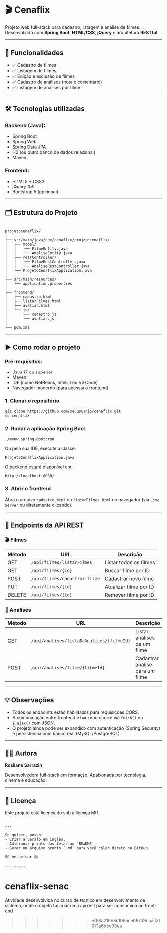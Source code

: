 
# 🎬 Cenaflix

Projeto web full-stack para cadastro, listagem e análise de filmes. Desenvolvido com **Spring Boot**, **HTML/CSS**, **jQuery** e arquitetura **RESTful**.

---

## 🚀 Funcionalidades

- ✅ Cadastro de filmes
- ✅ Listagem de filmes
- ✅ Edição e exclusão de filmes
- ✅ Cadastro de análises (nota e comentário)
- ✅ Listagem de análises por filme

---

## 🛠️ Tecnologias utilizadas

### Backend (Java):
- Spring Boot
- Spring Web
- Spring Data JPA
- H2 (ou outro banco de dados relacional)
- Maven

### Frontend:
- HTML5 + CSS3
- jQuery 3.6
- Bootstrap 5 (opcional)

---

## 🗂️ Estrutura do Projeto

```

projetocenaflix/
│
├── src/main/java/com/cenaflix/projetocenaflix/
│   ├── model/
│   │   ├── FilmeEntity.java
│   │   └── AnaliseEntity.java
│   ├── restController/
│   │   ├── FilmeRestController.java
│   │   └── AnaliseRestController.java
│   └── ProjetoCenaflixApplication.java
│
├── src/main/resources/
│   └── application.properties
│
├── frontend/
│   ├── cadastro.html
│   ├── listarFilmes.html
│   ├── avaliar.html
│   └── js/
│       ├── cadastro.js
│       └── avaliar.js
│
└── pom.xml

````

---

## ▶️ Como rodar o projeto

### Pré-requisitos:
- Java 17 ou superior
- Maven
- IDE (como NetBeans, IntelliJ ou VS Code)
- Navegador moderno (para acessar o frontend)

### 1. Clonar o repositório

```bash
git clone https://github.com/seuusuario/cenaflix.git
cd cenaflix
````

### 2. Rodar a aplicação Spring Boot

```bash
./mvnw spring-boot:run
```

Ou pela sua IDE, execute a classe:

```
ProjetoCenaflixApplication.java
```

O backend estará disponível em:

```
http://localhost:8080/
```

### 3. Abrir o frontend

Abra o arquivo `cadastro.html` ou `listarFilmes.html` no navegador (via `Live Server` ou diretamente clicando).

---

## 📡 Endpoints da API REST

### 🎬 Filmes

| Método | URL                           | Descrição              |
| ------ | ----------------------------- | ---------------------- |
| GET    | `/api/filmes/listarFilmes`    | Listar todos os filmes |
| GET    | `/api/filmes/{id}`            | Buscar filme por ID    |
| POST   | `/api/filmes/cadastrar-filme` | Cadastrar novo filme   |
| PUT    | `/api/filmes/{id}`            | Atualizar filme por ID |
| DELETE | `/api/filmes/{id}`            | Remover filme por ID   |

### 📝 Análises

| Método | URL                                       | Descrição                       |
| ------ | ----------------------------------------- | ------------------------------- |
| GET    | `/api/analises/listaDeAnalises/{filmeId}` | Listar análises de um filme     |
| POST   | `/api/analises/filme/{filmeId}`           | Cadastrar análise para um filme |

---

## 💡 Observações

* Todos os endpoints estão habilitados para requisições CORS.
* A comunicação entre frontend e backend ocorre via `fetch()` ou `$.ajax()` com JSON.
* O projeto ainda pode ser expandido com autenticação (Spring Security) e persistência com banco real (MySQL/PostgreSQL).

---

## 🧑‍💻 Autora

**Rosilane Sarrazin**

Desenvolvedora full-stack em formação. Apaixonada por tecnologia, cinema e educação.

---

## 📃 Licença

Este projeto está licenciado sob a licença MIT.

```

---

Se quiser, posso:
- Criar a versão em inglês,
- Adicionar prints das telas ao `README`,
- Gerar um arquivo pronto `.md` para você colar direto no GitHub.

Só me avisar 😊
```
=======
# cenaflix-senac
Atividade desenvolvida no curso de tecnico em desenvolvimento de sistema, onde o objeto foi criar uma api rest para ser consumida no front-end
>>>>>>> ef88a216e8c1b8aceb97d9caac3f071a6b5e93ea
